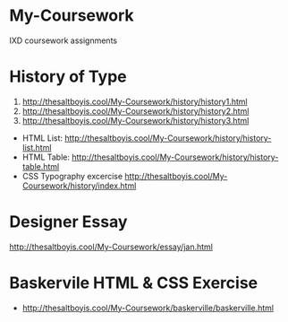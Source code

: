 # My-Coursework
IXD coursework assignments

# History of Type
1. http://thesaltboyis.cool/My-Coursework/history/history1.html
2. http://thesaltboyis.cool/My-Coursework/history/history2.html
3. http://thesaltboyis.cool/My-Coursework/history/history3.html
* HTML List: http://thesaltboyis.cool/My-Coursework/history/history-list.html
* HTML Table: http://thesaltboyis.cool/My-Coursework/history/history-table.html
* CSS Typography excercise http://thesaltboyis.cool/My-Coursework/history/index.html

# Designer Essay
http://thesaltboyis.cool/My-Coursework/essay/jan.html

# Baskervile HTML & CSS Exercise
* http://thesaltboyis.cool/My-Coursework/baskerville/baskerville.html
